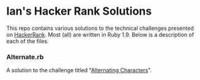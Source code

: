 <h1>Ian's Hacker Rank Solutions</h1>
<p>This repo contains various solutions to the technical challenges presented on <a href="https://www.hackerrank.com">HackerRank</a>. Most (all) are written in Ruby 1.9. Below is a description of each of the files.

<h3>Alternate.rb</h3>
A solution to the challenge titled "<a href="https://www.hackerrank.com/challenges/alternating-characters">Alternating Characters</a>".

